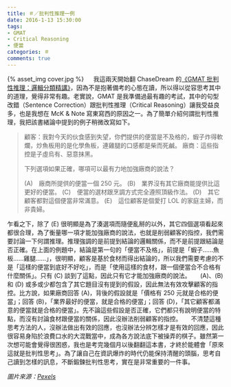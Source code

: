 ```yaml
---
title: ＃／批判性推理一例
date: 2016-1-13 15:30:00
tags: 
- GMAT
- Critical Reasoning
- 便當
categories: ＃
comments: true
---
```

{% asset_img cover.jpg %}
　
我這兩天開始翻 ChaseDream 的[《GMAT 批判性推理：邏輯分類精講》](http://www.books.com.tw/products/CN11239079)，因為不是抱著備考的心態在讀，所以得以從容思考其中的道理，覺得非常有趣。老實說，GMAT 是我準備過最有趣的考試，其中的句型改錯（Sentence Correction）跟批判性推理（Critical Reasoning）讓我受益良多，也是我想在 McK & Note 寫東寫西的原因之一。為了簡單介紹何謂批判性推理，我把該書緒論中提到的例子稍微改寫如下。<!--more-->

> 顧客：我對今天的伙食感到失望，你們提供的便當是不及格的，蝦子炸得軟爛，炒魚板用的是化學魚板，連雞腿的口感都是柴而死鹹。
> 廠商：這些指控是子虛烏有、惡意抹黑。
> 
> 下列選項如果正確，哪項可以最有力地加強廠商的說法？
> 
> (A)　廠商所提供的便當一個 250 元。
> (B)　業界沒有其它廠商能提供比這更好的便當。
> (C)　便當的選材跟烹調方式完全遵照頂級作法。
> (D)　其它顧客都對這個便當非常滿意。
> (E)　這位顧客是個愛打 LOL 的家庭主婦，而非貴婦。

乍看之下，除了 (E) 很明顯是為了湊選項而隨便亂掰的以外，其它四個選項看起來都很合理，為了衡量哪一項才能加強廠商的說法，也就是削弱顧客的指控，我們需要討論一下何謂推理。推理強調的是前提到結論的邏輯關係，而不是前提跟結論是否正確。在上面的例題中，結論是第一句的「便當不及格」，前提是「蝦子......魚板......雞腿......」，很明顯，顧客是基於食材而得出結論的，所以我們需要考慮的不是「這樣的便當到底好不好吃」，而是「使用這樣的食材，跟一個便當合不合格有什麼關係」。只有 (C) 談到了這點，因此只有它才能加強廠商的說法。
　
(A)、(B) 和 (D) 或多或少都包含了其它題目沒有提到的假設，因此無法有效攻擊顧客的指控。比方說，如果廠商回答 (A)，背後的假設就是「價格有 250 元就是合格的便當」；回答 (B)，「業界最好的便當，就是合格的便當」；回答 (D)，「其它顧客都滿意的便當就是合格的便當」。先不論這些假設是否正確，它們都只有說明便當的特點，而沒有討論食材跟便當的關係，因此沒辦法削弱顧客的指控。
　
不清楚這種思考方法的人，沒辦法做出有效的回應，也沒辦法分辨怎樣才是有效的回應，因此很容易身陷於浪費口水的大混戰當中，成為各方說法底下被操弄的棋子。雖然第一次想可能會覺得很困惑，我也是考完幾個月以後翻翻這本書，才終於能體會「原來這就是批判性思考」。為了讓自己在資訊爆炸的時代仍能保持清醒的頭腦，思考自己讀到怎樣的訊息，不斷鍛鍊批判性思考，實在是非常重要的一件事。

*圖片來源：[Pexels](https://www.pexels.com/)*